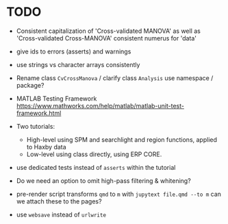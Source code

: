 # TODO

-   Consistent capitalization of 'Cross-validated MANOVA'
    as well as 'Cross-validated Cross-MANOVA'
    consistent numerus for 'data'

-   give ids to errors (asserts) and warnings

-   use strings vs character arrays consistently

-   Rename class `CvCrossManova` / clarify class `Analysis`
    use namespace / package?

-   MATLAB Testing Framework
    https://www.mathworks.com/help/matlab/matlab-unit-test-framework.html

-   Two tutorials:
    -   High-level using SPM and searchlight and region functions,
        applied to Haxby data
    -   Low-level using class directly, using ERP CORE.
        
-   use dedicated tests instead of `asserts` within the tutorial

-   Do we need an option to omit high-pass filtering & whitening?

-   pre-render script transforms `qmd` to `m` with
    `jupytext file.qmd --to m`
    can we attach these to the pages?

-   use `websave` instead of `urlwrite`
